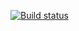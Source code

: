 [![Build status](https://ci.appveyor.com/api/projects/status/lt60kbq551483oq2?svg=true)](https://ci.appveyor.com/project/Zicio/map-ei2ye)